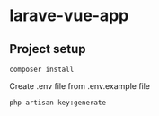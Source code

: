 # larave-vue-app

## Project setup

```
composer install
```

Create .env file from .env.example file

```
php artisan key:generate
```